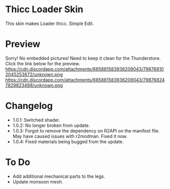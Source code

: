 # Thicc Loader Skin
This skin makes Loader thicc. Simple Edit.

# Preview
Sorry! No embedded pictures! Need to keep it clean for the Thunderstore. Click the link below for the preview.
https://cdn.discordapp.com/attachments/685881583936209043/798768102045253672/unknown.png
https://cdn.discordapp.com/attachments/685881583936209043/798768247829823488/unknown.png

# Changelog
- 1.0.1: Switched shader.
- 1.0.2: No longer broken from update.
- 1.0.3: Forgot to remove the dependency on R2API on the manifest file. May have caused issues with r2modman. Fixed it now.
- 1.0.4: Fixed materials being bugged from the update.

# To Do
- Add additional mechanical parts to the legs.
- Update monsoon mesh.

